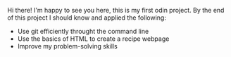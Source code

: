 Hi there! 
I'm happy to see you here, this is my first odin project.
By the end of this project I should know and applied the following:
 - Use git efficiently throught the command line
 - Use the basics of HTML to create a recipe webpage
 - Improve my problem-solving skills